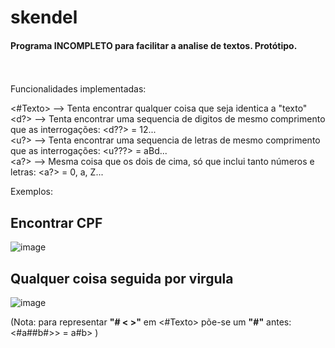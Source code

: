 # skendel

#### Programa **INCOMPLETO** para facilitar a analise de textos. Protótipo.
<br><br>
Funcionalidades implementadas:<br>

<#Texto> --> Tenta encontrar qualquer coisa que seja identica a "texto" <br>
<d?> --> Tenta encontrar uma sequencia de digitos de mesmo comprimento que as interrogações: <d??> = 12...<br>
<u?> --> Tenta encontrar uma sequencia de letras de mesmo comprimento que as interrogações: <u???> = aBd...<br>
<a?> --> Mesma coisa que os dois de cima, só que inclui tanto números e letras: <a?> = 0, a, Z...<br>

Exemplos:

## Encontrar CPF

![image](https://github.com/user-attachments/assets/eb77903c-89ee-409e-a2cb-6f08fa07a516)

## Qualquer coisa seguida por virgula

![image](https://github.com/user-attachments/assets/a78a0489-9e58-4ce3-a2e6-67c781ecf355)


(Nota: para representar **"# < >"** em <#Texto> põe-se um **"#"** antes: <#a##b#>> = a#b> )
```
